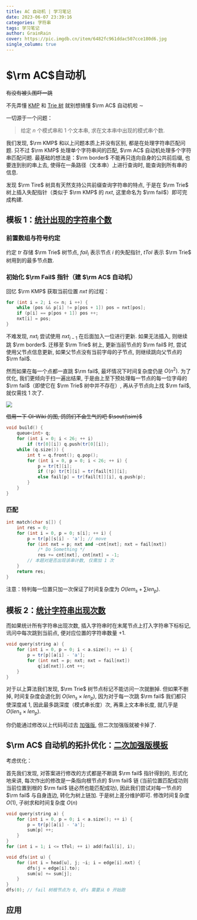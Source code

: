 ```yaml
---
title: AC 自动机 | 学习笔记
date: 2023-06-07 23:39:16
categories: 字符串
tags: 学习笔记
author: GrainRain
cover: https://pic.imgdb.cn/item/6482fc961ddac507cce180d6.jpg
single_column: true
---
```


# $\rm AC$自动机

~~有没有被头图吓一跳~~

不先弄懂 [KMP](https://grainrain.site/KMP/) 和 [Trie 树](https://grainrain.site/Trie/) 就别想搞懂 $\rm AC$ 自动机啦 $\sim$

一切源于一个问题：

> 给定 $n$ 个模式串和 $1$ 个文本串, 求在文本串中出现的模式串个数. 

我们发现, $\rm KMP$ 和以上问题本质上并没有区别, 都是在处理字符串匹配问题. 只不过 $\rm KMP$ 处理单个字符串间的匹配, $\rm AC$ 自动机处理多个字符串匹配问题. 最基础的想法是：$\rm border$ 不能再只连向自身的公共前后缀, 也要连到别的串上去, 使得在一条路径（文本串）上进行查询时, 能查询到所有串的信息. 

发现 $\rm Tire$ 树具有天然支持公共前缀查询字符串的特点, 于是在 $\rm Trie$ 树上插入失配指针（类似于 $\rm KMP$ 的 $nxt$, 这里命名为 $\rm fail$）即可完成构建. 

## 模板 $1$：[统计出现的字符串个数](https://www.luogu.com.cn/problem/P3808)

### 前置数组与符号约定

约定 $tr$ 存储 $\rm Trie$ 树节点, $fail_i$ 表示节点 $i$ 的失配指针, $tTol$ 表示 $\rm Trie$ 树用到的最多节点数. 

### 初始化 $\rm Fail$ 指针（建 $\rm AC$ 自动机）

回忆 $\rm KMP$ 获取当前位置 $nxt$ 的过程：

```cpp
for (int i = 2; i <= n; i ++) {
	while (pos && p[i] != p[pos + 1]) pos = nxt[pos];
	if (p[i] == p[pos + 1]) pos ++;
	nxt[i] = pos;
}
```

不难发现, $nxt_i$ 尝试使用 $nxt_{i - 1}$ 在后面加入一位进行更新. 如果无法插入, 则继续跳 $\rm border$. 迁移至 $\rm Trie$ 树上, 更新当前节点的 $\rm fail$ 时, 尝试使用父节点信息更新, 如果父节点没有当前字母的子节点, 则继续跳向父节点的 $\rm fail$. 

然而如果在每一个点都一直跳 $\rm fail$, 最坏情况下时间复杂度仍是 $O(n^2)$. 为了优化, 我们更倾向于扫一遍出结果, 于是由上至下预处理每一节点的每一位字母的 $\rm fail$（即使它在 $\rm Trie$ 树中并不存在）, 再从子节点向上找 $\rm fail$, 就仅需找 $1$ 次了. 

![](https://oi-wiki.org/string/images/ac-automaton1.gif)

~~借用一下 OI-Wiki 的图, 鸽鸽们不会生气的吧 $\sout{\sim}$~~

```cpp
void build() {
    queue<int> q;
    for (int i = 0; i < 26; ++ i) 
        if (tr[0][i]) q.push(tr[0][i]);
    while (q.size()) {
        int t = q.front(); q.pop();
        for (int i = 0, p = 0; i < 26; ++ i) {
            p = tr[t][i];
            if (!p) tr[t][i] = tr[fail[t]][i];
            else fail[p] = tr[fail[t]][i], q.push(p);
        }
    }
}
```

### 匹配

```cpp
int match(char s[]) {
    int res = 0;
    for (int i = 0, p = 0; s[i]; ++ i) {
        p = tr[p][s[i] - 'a']; // move 
		for (int nxt = p; nxt and ~cnt[nxt]; nxt = fail[nxt])
            /* Do Something */
			res += cnt[nxt], cnt[nxt] = -1;
        // 本题对是否出现该串计数, 仅需加 1 次 
    }
    return res;
}
```

注意：特判每一位置只加一次保证了时间复杂度为 $O(lem_s + \sum len_p)$.

## 模板 $2$：[统计字符串出现次数](https://www.luogu.com.cn/problem/P3796)

而如果统计所有字符串出现次数, 插入字符串时在末尾节点上打入字符串下标标记, 讯问中每次跳到当前点, 便对应位置的字符串数量 $+1$.

```cpp
void query(string a) {
	for (int i = 0, p = 0; i < a.size(); ++ i) {
		p = tr[p][a[i] - 'a'];
		for (int nxt = p; nxt; nxt = fail[nxt]) 
			q[id[nxt]].cnt ++;
	}
}
```

对于以上算法我们发现, $\rm Trie$ 树节点标记不能访问一次就删掉. 但如果不删掉, 时间复杂度会退化到 $O(len_s \times len_p)$, 因为对于每一次跳 $\rm fail$ 我们都只使深度减 $1$, 因此最多跳深度（模式串长度）次, 再乘上文本串长度, 就几乎是 $O(len_s \times len_p)$.

你仍能通过修改以上代码苟过去 [加强版](https://www.luogu.com.cn/problem/P3796), 但二次加强版就被卡掉了.

## $\rm AC$ 自动机的拓扑优化：[二次加强版模板](https://www.luogu.com.cn/problem/P5357)

考虑优化：

首先我们发现, 对答案进行修改的方式都是不断跳 $\rm fail$ 指针得到的, 形式化地来讲, 每次作出的修改是一条指向根节点的 $\rm fail$ 链 (当前位置匹配成功则当前位置到根的 $\rm fail$ 链必然也能匹配成功), 因此我们尝试对每一节点的 $\rm fail$ 与自身连边, 转化为树上链加. 于是树上差分维护即可. 修改时间复杂度 $O(1)$, 子树求和时间复杂度 $O(n)$

```cpp
void query(string a) {
	for (int i = 0, p = 0; i < a.size(); ++ i) {
		p = tr[p][a[i] - 'a'];
		sum[p] ++;
	}
}
for (int i = 1; i <= tTol; ++ i) add(fail[i], i);
```

```cpp
void dfs(int u) {
	for (int i = head[u], j; ~i; i = edge[i].nxt) {
		dfs(j = edge[i].to);
		sum[u] += sum[j];
	}
}
dfs(0); // fail 树根节点为 0, dfs 需要从 0 开始跑
```

## 应用

